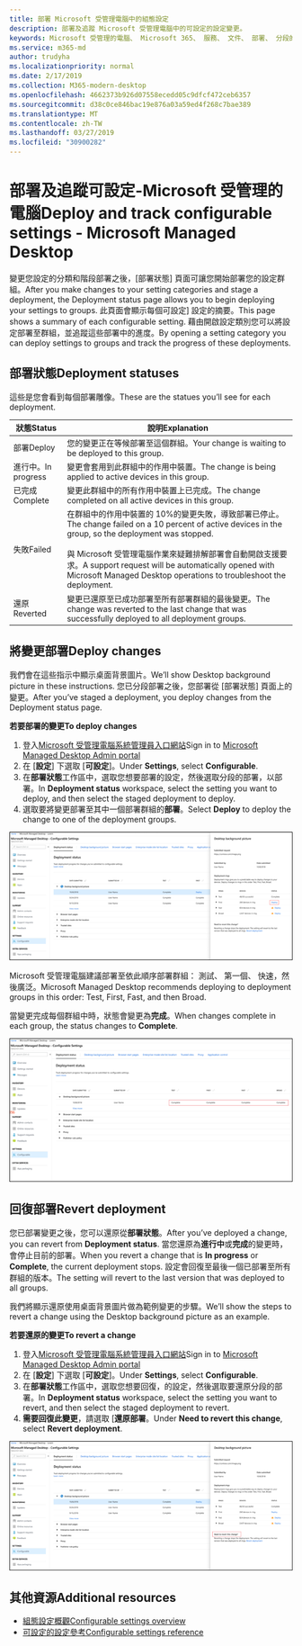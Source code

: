 ```yaml
---
title: 部署 Microsoft 受管理電腦中的組態設定
description: 部署及追蹤 Microsoft 受管理電腦中的可設定的設定變更。
keywords: Microsoft 受管理的電腦、 Microsoft 365、 服務、 文件、 部署、 分段的部署中，組態設定
ms.service: m365-md
author: trudyha
ms.localizationpriority: normal
ms.date: 2/17/2019
ms.collection: M365-modern-desktop
ms.openlocfilehash: 4662373b926d07558ecedd05c9dfcf472ceb6357
ms.sourcegitcommit: d38c0ce846bac19e876a03a59ed4f268c7bae389
ms.translationtype: MT
ms.contentlocale: zh-TW
ms.lasthandoff: 03/27/2019
ms.locfileid: "30900282"
---
```

# <a name="deploy-and-track-configurable-settings---microsoft-managed-desktop"></a><span data-ttu-id="0dd94-104">部署及追蹤可設定-Microsoft 受管理的電腦</span><span class="sxs-lookup"><span data-stu-id="0dd94-104">Deploy and track configurable settings - Microsoft Managed Desktop</span></span>

<span data-ttu-id="0dd94-105">變更您設定的分類和階段部署之後，[部署狀態] 頁面可讓您開始部署您的設定群組。</span><span class="sxs-lookup"><span data-stu-id="0dd94-105">After you make changes to your setting categories and stage a deployment, the Deployment status page allows you to begin deploying your settings to groups.</span></span> <span data-ttu-id="0dd94-106">此頁面會顯示每個可設定] 設定的摘要。</span><span class="sxs-lookup"><span data-stu-id="0dd94-106">This page shows a summary of each configurable setting.</span></span> <span data-ttu-id="0dd94-107">藉由開啟設定類別您可以將設定部署至群組，並追蹤這些部署中的進度。</span><span class="sxs-lookup"><span data-stu-id="0dd94-107">By opening a setting category you can deploy settings to groups and track the progress of these deployments.</span></span>

## <a name="deployment-statuses"></a><span data-ttu-id="0dd94-108">部署狀態</span><span class="sxs-lookup"><span data-stu-id="0dd94-108">Deployment statuses</span></span> 

<span data-ttu-id="0dd94-109">這些是您會看到每個部署雕像。</span><span class="sxs-lookup"><span data-stu-id="0dd94-109">These are the statues you’ll see for each deployment.</span></span>

<span data-ttu-id="0dd94-110">狀態</span><span class="sxs-lookup"><span data-stu-id="0dd94-110">Status</span></span>  | <span data-ttu-id="0dd94-111">說明</span><span class="sxs-lookup"><span data-stu-id="0dd94-111">Explanation</span></span> 
--- | --- 
<span data-ttu-id="0dd94-112">部署</span><span class="sxs-lookup"><span data-stu-id="0dd94-112">Deploy</span></span> | <span data-ttu-id="0dd94-113">您的變更正在等候部署至這個群組。</span><span class="sxs-lookup"><span data-stu-id="0dd94-113">Your change is waiting to be deployed to this group.</span></span>
<span data-ttu-id="0dd94-114">進行中。</span><span class="sxs-lookup"><span data-stu-id="0dd94-114">In progress</span></span> | <span data-ttu-id="0dd94-115">變更會套用到此群組中的作用中裝置。</span><span class="sxs-lookup"><span data-stu-id="0dd94-115">The change is being applied to active devices in this group.</span></span> 
<span data-ttu-id="0dd94-116">已完成</span><span class="sxs-lookup"><span data-stu-id="0dd94-116">Complete</span></span> | <span data-ttu-id="0dd94-117">變更此群組中的所有作用中裝置上已完成。</span><span class="sxs-lookup"><span data-stu-id="0dd94-117">The change completed on all active devices in this group.</span></span> 
<span data-ttu-id="0dd94-118">失敗</span><span class="sxs-lookup"><span data-stu-id="0dd94-118">Failed</span></span> | <span data-ttu-id="0dd94-119">在群組中的作用中裝置的 10%的變更失敗，導致部署已停止。</span><span class="sxs-lookup"><span data-stu-id="0dd94-119">The change failed on a 10 percent of active devices in the group, so the deployment was stopped.</span></span><br><br> <span data-ttu-id="0dd94-120">與 Microsoft 受管理電腦作業來疑難排解部署會自動開啟支援要求。</span><span class="sxs-lookup"><span data-stu-id="0dd94-120">A support request will be automatically opened with Microsoft Managed Desktop operations to troubleshoot the deployment.</span></span> 
<span data-ttu-id="0dd94-121">還原</span><span class="sxs-lookup"><span data-stu-id="0dd94-121">Reverted</span></span> | <span data-ttu-id="0dd94-122">變更已還原至已成功部署至所有部署群組的最後變更。</span><span class="sxs-lookup"><span data-stu-id="0dd94-122">The change was reverted to the last change that was successfully deployed to all deployment groups.</span></span>

## <a name="deploy-changes"></a><span data-ttu-id="0dd94-123">將變更部署</span><span class="sxs-lookup"><span data-stu-id="0dd94-123">Deploy changes</span></span>

<span data-ttu-id="0dd94-124">我們會在這些指示中顯示桌面背景圖片。</span><span class="sxs-lookup"><span data-stu-id="0dd94-124">We’ll show Desktop background picture in these instructions.</span></span> <span data-ttu-id="0dd94-125">您已分段部署之後，您部署從 [部署狀態] 頁面上的變更。</span><span class="sxs-lookup"><span data-stu-id="0dd94-125">After you’ve staged a deployment, you deploy changes from the Deployment status page.</span></span> 

<span data-ttu-id="0dd94-126">**若要部署的變更**</span><span class="sxs-lookup"><span data-stu-id="0dd94-126">**To deploy changes**</span></span>

1. <span data-ttu-id="0dd94-127">登入[Microsoft 受管理電腦系統管理員入口網站](http://aka.ms/mwaasportal)</span><span class="sxs-lookup"><span data-stu-id="0dd94-127">Sign in to [Microsoft Managed Desktop Admin portal](http://aka.ms/mwaasportal)</span></span>
2. <span data-ttu-id="0dd94-128">在 [**設定**] 下選取 [**可設定**]。</span><span class="sxs-lookup"><span data-stu-id="0dd94-128">Under **Settings**, select **Configurable**.</span></span>
3. <span data-ttu-id="0dd94-129">在**部署狀態**工作區中，選取您想要部署的設定，然後選取分段的部署，以部署。</span><span class="sxs-lookup"><span data-stu-id="0dd94-129">In **Deployment status** workspace, select the setting you want to deploy, and then select the staged deployment to deploy.</span></span>
4. <span data-ttu-id="0dd94-130">選取要將變更部署至其中一個部署群組的**部署**。</span><span class="sxs-lookup"><span data-stu-id="0dd94-130">Select **Deploy** to deploy the change to one of the deployment groups.</span></span>

![可設定的設定部署狀態概觀](images/deploy-cs-overview.png)

<span data-ttu-id="0dd94-132">Microsoft 受管理電腦建議部署至依此順序部署群組： 測試、 第一個、 快速，然後廣泛。</span><span class="sxs-lookup"><span data-stu-id="0dd94-132">Microsoft Managed Desktop recommends deploying to deployment groups in this order: Test, First, Fast, and then Broad.</span></span> 

<span data-ttu-id="0dd94-133">當變更完成每個群組中時，狀態會變更為**完成**。</span><span class="sxs-lookup"><span data-stu-id="0dd94-133">When changes complete in each group, the status changes to **Complete**.</span></span>

![完成部署可設定的設定](images/config-setting-complete.png)

## <a name="revert-deployment"></a><span data-ttu-id="0dd94-135">回復部署</span><span class="sxs-lookup"><span data-stu-id="0dd94-135">Revert deployment</span></span>

<span data-ttu-id="0dd94-136">您已部署變更之後，您可以還原從**部署狀態**。</span><span class="sxs-lookup"><span data-stu-id="0dd94-136">After you’ve deployed a change, you can revert from **Deployment status**.</span></span> <span data-ttu-id="0dd94-137">當您還原為**進行中**或**完成**的變更時，會停止目前的部署。</span><span class="sxs-lookup"><span data-stu-id="0dd94-137">When you revert a change that is **In progress** or **Complete**, the current deployment stops.</span></span> <span data-ttu-id="0dd94-138">設定會回復至最後一個已部署至所有群組的版本。</span><span class="sxs-lookup"><span data-stu-id="0dd94-138">The setting will revert to the last version that was deployed to all groups.</span></span> 

<span data-ttu-id="0dd94-139">我們將顯示還原使用桌面背景圖片做為範例變更的步驟。</span><span class="sxs-lookup"><span data-stu-id="0dd94-139">We’ll show the steps to revert a change using the Desktop background picture as an example.</span></span> 

<span data-ttu-id="0dd94-140">**若要還原的變更**</span><span class="sxs-lookup"><span data-stu-id="0dd94-140">**To revert a change**</span></span>
1. <span data-ttu-id="0dd94-141">登入[Microsoft 受管理電腦系統管理員入口網站](http://aka.ms/mwaasportal)</span><span class="sxs-lookup"><span data-stu-id="0dd94-141">Sign in to [Microsoft Managed Desktop Admin portal](http://aka.ms/mwaasportal)</span></span>
2. <span data-ttu-id="0dd94-142">在 [**設定**] 下選取 [**可設定**]。</span><span class="sxs-lookup"><span data-stu-id="0dd94-142">Under **Settings**, select **Configurable**.</span></span>
3. <span data-ttu-id="0dd94-143">在**部署狀態**工作區中，選取您想要回復，的設定，然後選取要還原分段的部署。</span><span class="sxs-lookup"><span data-stu-id="0dd94-143">In **Deployment status** workspace, select the setting you want to revert, and then select the staged deployment to revert.</span></span>
4. <span data-ttu-id="0dd94-144">**需要回復此變更**，請選取 [**還原部署**。</span><span class="sxs-lookup"><span data-stu-id="0dd94-144">Under **Need to revert this change**, select **Revert deployment**.</span></span>

![部署可設定的設定還原](images/config-setting-revert.png) 

## <a name="additional-resources"></a><span data-ttu-id="0dd94-146">其他資源</span><span class="sxs-lookup"><span data-stu-id="0dd94-146">Additional resources</span></span>
- [<span data-ttu-id="0dd94-147">組態設定概觀</span><span class="sxs-lookup"><span data-stu-id="0dd94-147">Configurable settings overview</span></span>](config-setting-overview.md)
- [<span data-ttu-id="0dd94-148">可設定的設定參考</span><span class="sxs-lookup"><span data-stu-id="0dd94-148">Configurable settings reference</span></span>](config-setting-ref.md) 
